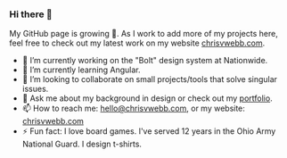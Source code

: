 ### Hi there 👋
My GitHub page is growing 🍄. As I work to add more of my projects here, feel free to check out my latest work on my website [chrisvwebb.com](http://chrisvwebb.com).

<!--
**cvwebb/cvwebb** is a ✨ _special_ ✨ repository because its `README.md` (this file) appears on your GitHub profile.
-->

- 🔭 I’m currently working on the "Bolt" design system at Nationwide.
- 🌱 I’m currently learning Angular.
- 🤝 I’m looking to collaborate on small projects/tools that solve singular issues. 
- 💬 Ask me about my background in design or check out my [portfolio](http://chrisvwebb.com/portfolio).
- 📫 How to reach me: hello@chrisvwebb.com, or my website: [chrisvwebb.com](http://chrisvwebb.com)
- ⚡ Fun fact: I love board games. I've served 12 years in the Ohio Army National Guard. I design t-shirts.
[]()
